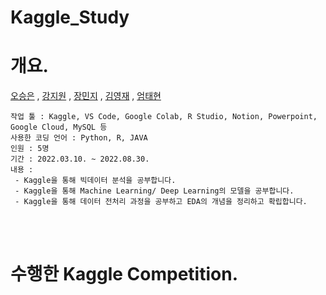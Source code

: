 # Kaggle_Study

# 개요.
[오승은](https://github.com/dhtmddms)
, [강지원](https://github.com/gonekng)
, [장민지](https://github.com/jmj3047)
, [김영재](https://github.com/Kimyoungjae777)
, [엄태현](https://github.com/eomtaehyeon)


    작업 툴 : Kaggle, VS Code, Google Colab, R Studio, Notion, Powerpoint, Google Cloud, MySQL 등
    사용한 코딩 언어 : Python, R, JAVA
    인원 : 5명
    기간 : 2022.03.10. ~ 2022.08.30.
    내용 : 
     - Kaggle을 통해 빅데이터 분석을 공부합니다.
     - Kaggle을 통해 Machine Learning/ Deep Learning의 모델을 공부합니다.
     - Kaggle을 통해 데이터 전처리 과정을 공부하고 EDA의 개념을 정리하고 확립합니다.

<br>
<br>

 # 수행한 Kaggle Competition.


